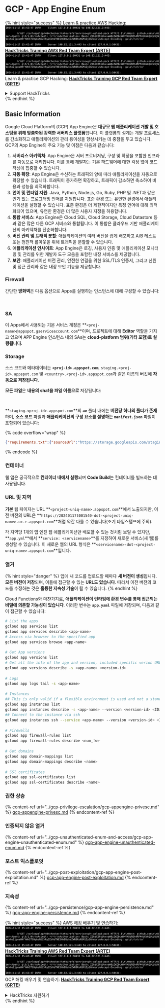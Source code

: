# GCP - App Engine Enum

{% hint style="success" %}
Learn & practice AWS Hacking:<img src="../../../.gitbook/assets/image (1).png" alt="" data-size="line">[**HackTricks Training AWS Red Team Expert (ARTE)**](https://training.hacktricks.xyz/courses/arte)<img src="../../../.gitbook/assets/image (1).png" alt="" data-size="line">\
Learn & practice GCP Hacking: <img src="../../../.gitbook/assets/image (2).png" alt="" data-size="line">[**HackTricks Training GCP Red Team Expert (GRTE)**<img src="../../../.gitbook/assets/image (2).png" alt="" data-size="line">](https://training.hacktricks.xyz/courses/grte)

<details>

<summary>Support HackTricks</summary>

* Check the [**subscription plans**](https://github.com/sponsors/carlospolop)!
* **Join the** 💬 [**Discord group**](https://discord.gg/hRep4RUj7f) or the [**telegram group**](https://t.me/peass) or **follow** us on **Twitter** 🐦 [**@hacktricks\_live**](https://twitter.com/hacktricks\_live)**.**
* **Share hacking tricks by submitting PRs to the** [**HackTricks**](https://github.com/carlospolop/hacktricks) and [**HackTricks Cloud**](https://github.com/carlospolop/hacktricks-cloud) github repos.

</details>
{% endhint %}

## Basic Information <a href="#reviewing-app-engine-configurations" id="reviewing-app-engine-configurations"></a>

Google Cloud Platform의 (GCP) App Engine은 **대규모 웹 애플리케이션 개발 및 호스팅을 위해 맞춤화된 강력한 서버리스 플랫폼**입니다. 이 플랫폼의 설계는 개발 프로세스를 간소화하고 애플리케이션의 관리 용이성을 향상시키는 데 중점을 두고 있습니다. GCP의 App Engine의 주요 기능 및 이점은 다음과 같습니다:

1. **서버리스 아키텍처**: App Engine은 서버 프로비저닝, 구성 및 확장을 포함한 인프라를 자동으로 처리합니다. 이를 통해 개발자는 기본 하드웨어에 대한 걱정 없이 코드 작성에 집중할 수 있습니다.
2. **자동 확장**: App Engine은 수신하는 트래픽의 양에 따라 애플리케이션을 자동으로 확장할 수 있습니다. 트래픽이 증가하면 확장하고, 트래픽이 감소하면 축소하여 비용과 성능을 최적화합니다.
3. **언어 및 런타임 지원**: Java, Python, Node.js, Go, Ruby, PHP 및 .NET과 같은 인기 있는 프로그래밍 언어를 지원합니다. 표준 환경 또는 유연한 환경에서 애플리케이션을 실행할 수 있습니다. 표준 환경은 더 제한적이지만 특정 언어에 대해 최적화되어 있으며, 유연한 환경은 더 많은 사용자 지정을 허용합니다.
4. **통합 서비스**: App Engine은 Cloud SQL, Cloud Storage, Cloud Datastore 등과 같은 많은 다른 GCP 서비스와 통합됩니다. 이 통합은 클라우드 기반 애플리케이션의 아키텍처를 단순화합니다.
5. **버전 관리 및 트래픽 분할**: 애플리케이션의 여러 버전을 쉽게 배포하고 A/B 테스트 또는 점진적 롤아웃을 위해 트래픽을 분할할 수 있습니다.
6. **애플리케이션 인사이트**: App Engine은 로깅, 사용자 인증 및 애플리케이션 모니터링 및 관리를 위한 개발자 도구 모음을 포함한 내장 서비스를 제공합니다.
7. **보안**: 애플리케이션 버전 관리, 안전한 연결을 위한 SSL/TLS 인증서, 그리고 신원 및 접근 관리와 같은 내장 보안 기능을 제공합니다.

### Firewall

간단한 **방화벽**은 다음 옵션으로 Apps를 실행하는 인스턴스에 대해 구성할 수 있습니다:

<figure><img src="../../../.gitbook/assets/image (246).png" alt=""><figcaption></figcaption></figure>

### SA

이 Apps에서 사용되는 기본 서비스 계정은 **`<proj-name>@appspot.gserviceaccount.com`**이며, 프로젝트에 대해 **Editor** 역할을 가지고 있으며 APP Engine 인스턴스 내의 SAs는 **cloud-platform 범위(기타 포함)로 실행됩니다.**

### Storage

소스 코드와 메타데이터는 **`<proj-id>.appspot.com`**, `staging.<proj-id>.appspot.com` 및 `<country>.<proj-id>.appspot.com`과 같은 이름의 버킷에 **자동으로 저장됩니다**.

**모든 파일**은 **내용의 sha1을 파일 이름으로** 저장됩니다:

<figure><img src="../../../.gitbook/assets/image (82).png" alt=""><figcaption></figcaption></figure>

**`staging.<proj-id>.appspot.com`**의 **`ae`** 폴더 내에는 **버전당 하나의 폴더가 존재**하며, **소스 코드** 파일과 **애플리케이션의 구성 요소를 설명하는 `manifest.json`** 파일이 포함되어 있습니다:

{% code overflow="wrap" %}
```json
{"requirements.txt":{"sourceUrl":"https://storage.googleapis.com/staging.onboarding-host-98efbf97812843.appspot.com/a270eedcbe2672c841251022b7105d340129d108","sha1Sum":"a270eedc_be2672c8_41251022_b7105d34_0129d108"},"main_test.py":{"sourceUrl":"https://storage.googleapis.com/staging.onboarding-host-98efbf97812843.appspot.com/0ca32fd70c953af94d02d8a36679153881943f32","sha1Sum":"0ca32fd7_0c953af9_4d02d8a ...
```
{% endcode %}

### 컨테이너

웹 앱은 궁극적으로 **컨테이너 내에서 실행**되며 **Code Build**는 컨테이너를 빌드하는 데 사용됩니다.

### URL 및 지역

**기본** 웹 페이지는 URL **`<project-uniq-name>.appspot.com`**에서 노출되지만, 이전 버전의 URL은 **`https://20240117t001540-dot-<project-uniq-name>.uc.r.appspot.com`**처럼 약간 다를 수 있습니다(초기 타임스탬프에 주의).

각 지역당 1개의 앱 엔진 웹 애플리케이션만 배포할 수 있는 것처럼 보일 수 있지만, **`app.yml`**에서 **`service: <servicename>`**를 지정하여 새로운 서비스(새 웹)를 생성할 수 있습니다. 이 새로운 웹의 URL 형식은 **`<servicename>-dot-<project-uniq-name>.appspot.com`**입니다.

### 열거

{% hint style="danger" %}
앱에 새 코드를 업로드할 때마다 **새 버전이 생성**됩니다. **모든 버전이 저장**되며, 이들에 접근할 수 있는 **URL도 있습니다**. 따라서 이전 버전의 코드를 수정하는 것은 **훌륭한 지속성 기술**이 될 수 있습니다.
{% endhint %}

Cloud Functions와 마찬가지로, **애플리케이션이 런타임에 환경 변수를 통해 접근되는 비밀에 의존할 가능성이 있습니다**. 이러한 변수는 **`app.yaml`** 파일에 저장되며, 다음과 같이 접근할 수 있습니다:
```bash
# List the apps
gcloud app services list
gcloud app services describe <app-name>
# Access via browser to the specified app
gcloud app services browse <app-name>

# Get App versions
gcloud app versions list
# Get all the info of the app and version, included specific verion URL and the env
gcloud app versions describe -s <app-name> <version-id>

# Logs
gcloud app logs tail -s <app-name>

# Instances
## This is only valid if a flexible environment is used and not a standard one
gcloud app instances list
gcloud app instances describe -s <app-name> --version <version-id> <ID>
## Connect to the instance via ssh
gcloud app instances ssh --service <app-name> --version <version-id> <ID>

# Firewalls
gcloud app firewall-rules list
gcloud app firewall-rules describe <num_fw>

# Get domains
gcloud app domain-mappings list
gcloud app domain-mappings describe <name>

# SSl certificates
gcloud app ssl-certificates list
gcloud app ssl-certificates describe <name>
```
### 권한 상승

{% content-ref url="../gcp-privilege-escalation/gcp-appengine-privesc.md" %}
[gcp-appengine-privesc.md](../gcp-privilege-escalation/gcp-appengine-privesc.md)
{% endcontent-ref %}

### 인증되지 않은 열거

{% content-ref url="../gcp-unauthenticated-enum-and-access/gcp-app-engine-unauthenticated-enum.md" %}
[gcp-app-engine-unauthenticated-enum.md](../gcp-unauthenticated-enum-and-access/gcp-app-engine-unauthenticated-enum.md)
{% endcontent-ref %}

### 포스트 익스플로잇

{% content-ref url="../gcp-post-exploitation/gcp-app-engine-post-exploitation.md" %}
[gcp-app-engine-post-exploitation.md](../gcp-post-exploitation/gcp-app-engine-post-exploitation.md)
{% endcontent-ref %}

### 지속성

{% content-ref url="../gcp-persistence/gcp-app-engine-persistence.md" %}
[gcp-app-engine-persistence.md](../gcp-persistence/gcp-app-engine-persistence.md)
{% endcontent-ref %}

{% hint style="success" %}
AWS 해킹 배우기 및 연습하기:<img src="../../../.gitbook/assets/image (1).png" alt="" data-size="line">[**HackTricks Training AWS Red Team Expert (ARTE)**](https://training.hacktricks.xyz/courses/arte)<img src="../../../.gitbook/assets/image (1).png" alt="" data-size="line">\
GCP 해킹 배우기 및 연습하기: <img src="../../../.gitbook/assets/image (2).png" alt="" data-size="line">[**HackTricks Training GCP Red Team Expert (GRTE)**<img src="../../../.gitbook/assets/image (2).png" alt="" data-size="line">](https://training.hacktricks.xyz/courses/grte)

<details>

<summary>HackTricks 지원하기</summary>

* [**구독 계획**](https://github.com/sponsors/carlospolop) 확인하기!
* **💬 [**Discord 그룹**](https://discord.gg/hRep4RUj7f) 또는 [**텔레그램 그룹**](https://t.me/peass)에 참여하거나 **Twitter** 🐦 [**@hacktricks\_live**](https://twitter.com/hacktricks\_live)**를 팔로우하세요.**
* **[**HackTricks**](https://github.com/carlospolop/hacktricks) 및 [**HackTricks Cloud**](https://github.com/carlospolop/hacktricks-cloud) 깃허브 리포에 PR을 제출하여 해킹 팁을 공유하세요.**

</details>
{% endhint %}
